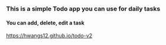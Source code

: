 ### This is a simple Todo app you can use for daily tasks

#### You can add, delete, edit a task

https://hwangs12.github.io/todo-v2
